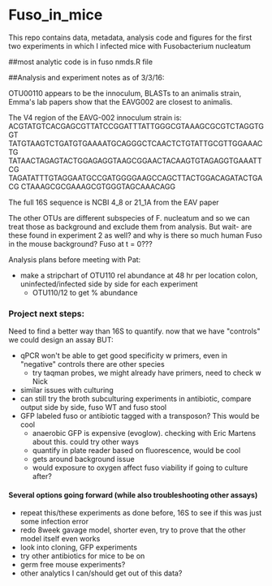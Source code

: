 # Fuso_in_mice
This repo contains data, metadata, analysis code and figures for the first two experiments in which I infected mice with Fusobacterium nucleatum 

##most analytic code is in fuso nmds.R file

##Analysis and experiment notes as of 3/3/16: 

OTU00110 appears to be the innoculum, BLASTs to an animalis strain, Emma's lab papers
show that the EAVG002 are closest to animalis. 

The V4 region of the EAVG-002 innoculum strain is:
ACGTATGTCACGAGCGTTATCCGGATTTATTGGGCGTAAAGCGCGTCTAGGTGGT
TATGTAAGTCTGATGTGAAAATGCAGGGCTCAACTCTGTATTGCGTTGGAAACTG
TATAACTAGAGTACTGGAGAGGTAAGCGGAACTACAAGTGTAGAGGTGAAATTCG
TAGATATTTGTAGGAATGCCGATGGGGAAGCCAGCTTACTGGACAGATACTGACG
CTAAAGCGCGAAAGCGTGGGTAGCAAACAGG 

The full 16S sequence is NCBI 4_8 or 21_1A from the EAV paper

The other OTUs are different subspecies of F. nucleatum and so we can treat those as 
background and exclude them from analysis. 
But wait- are these found in experiment 2 as well?
and why is there so much human Fuso in the mouse background?
Fuso at t = 0???

 
Analysis plans before meeting with Pat:
- make a stripchart of OTU110 rel abundance at 48 hr per location 
colon, uninfected/infected side by side for each experiment 
  + OTU110/12 to get % abundance 

### **Project next steps:**
Need to find a better way than 16S to quantify. now that we have "controls" we could design an assay
BUT:
- qPCR won't be able to get good specificity w primers, even in "negative" controls there are other species
	+ try taqman probes, we might already have primers, need to check w Nick 
- similar issues with culturing
- can still try the broth subculturing experiments in antibiotic, compare output side by side, fuso WT and fuso stool
- GFP labeled fuso or antibiotic tagged with a transposon? This would be cool
	+ anaerobic GFP is expensive (evoglow). checking with Eric Martens about this. could try other ways
	+ quantify in plate reader based on fluorescence, would be cool
	+ gets around background issue 
	+ would exposure to oxygen affect fuso viability if going to culture after?
	
#### **Several options going forward (while also troubleshooting other assays)**
- repeat this/these experiments as done before, 16S to see if this was just some infection error
- redo 8week gavage model, shorter even, try to prove that the other model itself even works
- look into cloning, GFP experiments
- try other antibiotics for mice to be on
- germ free mouse experiments? 
- other analytics I can/should get out of this data? 



